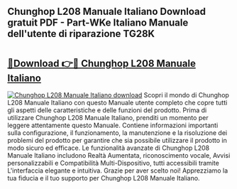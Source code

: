 ## Chunghop L208 Manuale Italiano Download gratuit PDF - Part-WKe Italiano Manuale dell'utente di riparazione TG28K

# <h2><a href="http://dffid8i.blite.top/?on=Chunghop+L208+Manuale+Italiano">🔗Download 👉🔴 Chunghop L208 Manuale Italiano</a></h2>

[![Chunghop L208 Manuale Italiano download](https://i.imgur.com/lujVjoI.png)](http://dffid8i.blite.top/?on=Chunghop+L208+Manuale+Italiano)
Scopri il mondo di Chunghop L208 Manuale Italiano con questo Manuale utente completo che copre tutti gli aspetti delle caratteristiche e delle funzioni del prodotto. Prima di utilizzare Chunghop L208 Manuale Italiano, prenditi un momento per leggere attentamente questo Manuale. Contiene informazioni importanti sulla configurazione, il funzionamento, la manutenzione e la risoluzione dei problemi del prodotto per garantire che sia possibile utilizzare il prodotto in modo sicuro ed efficace. Le funzionalità avanzate di Chunghop L208 Manuale Italiano includono Realtà Aumentata, riconoscimento vocale, Avvisi personalizzabili e Compatibilità Multi-Dispositivo, tutti accessibili tramite L'interfaccia elegante e intuitiva. Grazie per aver scelto noi! Apprezziamo la tua fiducia e il tuo supporto per Chunghop L208 Manuale Italiano.

